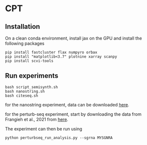 # CPT

## Installation

On a clean conda environment, install jax on the GPU and install the following packages

```
pip install fastcluster flax numpyro orbax
pip install "matplotlib<3.7" plotnine xarray scanpy
pip install scvi-tools
```

## Run experiments

```
bash script_semisynth.sh
bash nanostring.sh
bash citeseq.sh
```

for the nanostring experiment, data can be downloaded [here](10.6084/m9.figshare.26669359).


for the perturb-seq experiment, start by downloading the data from Frangieh et al., 2021 from [here](https://github.com/theislab/sc-pert).

The experiment can then be run using
```
python perturbseq_run_analysis.py --sgrna MYSGNRA
```